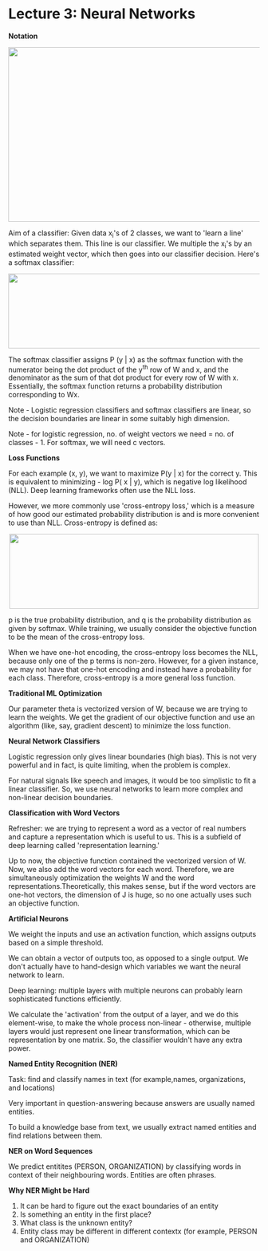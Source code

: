 # Lecture 3: Neural Networks

**Notation**

<p align="center">
  <img width="550" height="350" src="https://user-images.githubusercontent.com/21968647/64905019-261eea00-d687-11e9-96ae-0c55b4c38da0.png">
</p>

Aim of a classifier: Given data x<sub>i</sub>'s of 2 classes, we want to 'learn a line' which separates them. This line is our classifier. We multiple the x<sub>i</sub>'s by an estimated weight vector, which then goes into our classifier decision. Here's a softmax classifier:

<p align="center">
  <img width="750" height="150" src="https://user-images.githubusercontent.com/21968647/64905190-4c458980-d689-11e9-8f9a-04485f6e8816.png">
</p>

The softmax classifier assigns P (y | x) as the softmax function with the numerator being the dot product of the y<sup>th</sup> row of W and x, and the denominator as the sum of that dot product for every row of W with x. Essentially, the softmax function returns a probability distribution corresponding to Wx.

Note - Logistic regression classifiers and softmax classifiers are linear, so the decision boundaries are linear in some suitably high dimension.

Note - for logistic regression, no. of weight vectors we need = no. of classes - 1. For softmax, we will need c vectors.

**Loss Functions**

For each example (x, y), we want to maximize P(y | x) for the correct y. This is equivalent to minimizing - log P( x | y), which is negative log likelihood (NLL). Deep learning frameworks often use the NLL loss.

However, we more commonly use 'cross-entropy loss,' which is a measure of how good our estimated probability distribution is and is more convenient to use than NLL. Cross-entropy is defined as:

<p align="center">
  <img width="500" height="150" src="https://user-images.githubusercontent.com/21968647/68459919-7617ba00-01bb-11ea-9379-6d96028b7a00.png">
</p>

p is the true probability distribution, and q is the probability distribution as given by softmax. While training, we usually consider the objective function to be the mean of the cross-entropy loss.

When we have one-hot encoding, the cross-entropy loss becomes the NLL, because only one of the p terms is non-zero. However, for a given instance, we may not have that one-hot encoding and instead have a probability for each class. Therefore, cross-entropy is a more general loss function.

**Traditional ML Optimization**

Our parameter theta is vectorized version of W, because we are trying to learn the weights. We get the gradient of our objective function and use an algorithm (like, say, gradient descent) to minimize the loss function.

**Neural Network Classifiers**

Logistic regression only gives linear boundaries (high bias). This is not very powerful and in fact, is quite limiting, when the problem is complex.

For natural signals like speech and images, it would be too simplistic to fit a linear classifier. So, we use neural networks to learn more complex and non-linear decision boundaries.

**Classification with Word Vectors**

Refresher: we are trying to represent a word as a vector of real numbers and capture a representation which is useful to us. This is a subfield of deep learning called 'representation learning.'

Up to now, the objective function contained the vectorized version of W. Now, we also add the word vectors for each word. Therefore, we are simultaneously optimization the weights W and the word representations.Theoretically, this makes sense, but if the word vectors are one-hot vectors, the dimension of J is huge, so no one actually uses such an objective function.

**Artificial Neurons**

We weight the inputs and use an activation function, which assigns outputs based on a simple threshold.

We can obtain a vector of outputs too, as opposed to a single output. We don't actually have to hand-design which variables we want the neural network to learn. 

Deep learning: multiple layers with multiple neurons can probably learn sophisticated functions efficiently.

We calculate the 'activation' from the output of a layer, and we do this element-wise, to make the whole process non-linear - otherwise, multiple layers would just represent one linear transformation, which can be representation by one matrix. So, the classifier wouldn't have any extra power.

**Named Entity Recognition (NER)**

Task: find and classify names in text (for example,names, organizations, and locations)

Very important in question-answering because answers are usually named entities.

To build  a knowledge base from text, we usually extract named entities and find relations between them.

**NER on Word Sequences**

We predict entitites (PERSON, ORGANIZATION) by classifying words in context of their neighbouring words. Entities are often phrases.

**Why NER Might be Hard**

1. It can be hard to figure out the exact boundaries of an entity
2. Is something an entity in the first place?
3. What class is the unknown entity?
4. Entity class may be different in different contextx (for example, PERSON and ORGANIZATION)











